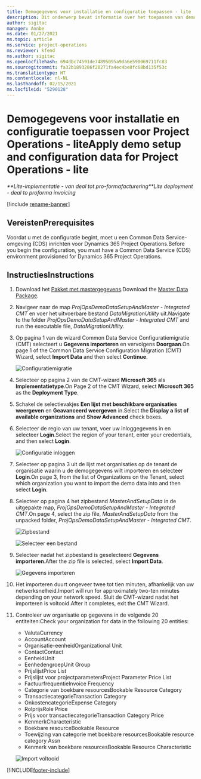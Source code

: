 ```yaml
---
title: Demogegevens voor installatie en configuratie toepassen - lite
description: Dit onderwerp bevat informatie over het toepassen van demo- en configuratiegegevens voor Project Operations.
author: sigitac
manager: Annbe
ms.date: 01/27/2021
ms.topic: article
ms.service: project-operations
ms.reviewer: kfend
ms.author: sigitac
ms.openlocfilehash: 694dbc74591de74895095a9da6e590069711fc83
ms.sourcegitcommit: fa32b1893286f20271fa4ec4be8fc68bd135f53c
ms.translationtype: HT
ms.contentlocale: nl-NL
ms.lasthandoff: 02/15/2021
ms.locfileid: "5290128"
---
```

# <a name="apply-demo-setup-and-configuration-data-for-project-operations---lite"></a><span data-ttu-id="f5896-103">Demogegevens voor installatie en configuratie toepassen voor Project Operations - lite</span><span class="sxs-lookup"><span data-stu-id="f5896-103">Apply demo setup and configuration data for Project Operations - lite</span></span> 

<span data-ttu-id="f5896-104">_\*\*Lite-implementatie - van deal tot pro-formafacturering_</span><span class="sxs-lookup"><span data-stu-id="f5896-104">_\*\*Lite deployment - deal to proforma invoicing_</span></span>

[!include [rename-banner](~/includes/cc-data-platform-banner.md)]

## <a name="prerequisites"></a><span data-ttu-id="f5896-105">Vereisten</span><span class="sxs-lookup"><span data-stu-id="f5896-105">Prerequisites</span></span>

<span data-ttu-id="f5896-106">Voordat u met de configuratie begint, moet u een Common Data Service-omgeving (CDS) inrichten voor Dynamics 365 Project Operations.</span><span class="sxs-lookup"><span data-stu-id="f5896-106">Before you begin the configuration, you must have a Common Data Service (CDS) environment provisioned for Dynamics 365 Project Operations.</span></span>


## <a name="instructions"></a><span data-ttu-id="f5896-107">Instructies</span><span class="sxs-lookup"><span data-stu-id="f5896-107">Instructions</span></span>

1. <span data-ttu-id="f5896-108">Download het [Pakket met mastergegevens](https://download.microsoft.com/download/3/4/1/341bf279-a64f-4baa-af31-ce624859b518/ProjOpsSampleSetupData%20-%20CE%20only%20CMT.zip).</span><span class="sxs-lookup"><span data-stu-id="f5896-108">Download the [Master Data Package](https://download.microsoft.com/download/3/4/1/341bf279-a64f-4baa-af31-ce624859b518/ProjOpsSampleSetupData%20-%20CE%20only%20CMT.zip).</span></span> 
2. <span data-ttu-id="f5896-109">Navigeer naar de map *ProjOpsDemoDataSetupAndMaster - Integrated CMT* en voer het uitvoerbare bestand *DataMigrationUtility* uit.</span><span class="sxs-lookup"><span data-stu-id="f5896-109">Navigate to the folder *ProjOpsDemoDataSetupAndMaster - Integrated CMT* and run the executable file, *DataMigrationUtility*.</span></span>
3. <span data-ttu-id="f5896-110">Op pagina 1 van de wizard Common Data Service Configuratiemigratie (CMT) selecteert u **Gegevens importeren** en vervolgens **Doorgaan**.</span><span class="sxs-lookup"><span data-stu-id="f5896-110">On page 1 of the Common Data Service Configuration Migration (CMT) Wizard, select **Import Data** and then select **Continue**.</span></span>

    ![Configuratiemigratie](./media/1ConfigurationMigration.png)

4. <span data-ttu-id="f5896-112">Selecteer op pagina 2 van de CMT-wizard **Microsoft 365** als **Implementatietype**.</span><span class="sxs-lookup"><span data-stu-id="f5896-112">On Page 2 of the CMT Wizard, select **Microsoft 365** as the **Deployment Type**.</span></span>
5. <span data-ttu-id="f5896-113">Schakel de selectievakjes **Een lijst met beschikbare organisaties weergeven** en **Geavanceerd weergeven** in.</span><span class="sxs-lookup"><span data-stu-id="f5896-113">Select the **Display a list of available organizations** and **Show Advanced** check boxes.</span></span>
6. <span data-ttu-id="f5896-114">Selecteer de regio van uw tenant, voer uw inloggegevens in en selecteer **Login**.</span><span class="sxs-lookup"><span data-stu-id="f5896-114">Select the region of your tenant, enter your credentials, and then select **Login**.</span></span>

   ![Configuratie inloggen](./media/2ConfigurationSignin.png)

7. <span data-ttu-id="f5896-116">Selecteer op pagina 3 uit de lijst met organisaties op de tenant de organisatie waarin u de demogegevens wilt importeren en selecteer **Login**.</span><span class="sxs-lookup"><span data-stu-id="f5896-116">On page 3, from the list of Organizations on the Tenant, select which organization you want to import the demo data into and then select **Login**.</span></span>
8. <span data-ttu-id="f5896-117">Selecteer op pagina 4 het zipbestand *MasterAndSetupData* in de uitgepakte map, *ProjOpsDemoDataSetupAndMaster - Integrated CMT*.</span><span class="sxs-lookup"><span data-stu-id="f5896-117">On page 4, select the zip file, *MasterAndSetupData* from the unpacked folder, *ProjOpsDemoDataSetupAndMaster - Integrated CMT*.</span></span>

   ![Zipbestand](./media/3ZipFile.png)

   ![Selecteer een bestand](./media/4SelectAFile.png)

9. <span data-ttu-id="f5896-120">Selecteer nadat het zipbestand is geselecteerd **Gegevens importeren**.</span><span class="sxs-lookup"><span data-stu-id="f5896-120">After the zip file is selected, select **Import Data**.</span></span>

   ![Gegevens importeren](./media/5ImportData.png)

10. <span data-ttu-id="f5896-122">Het importeren duurt ongeveer twee tot tien minuten, afhankelijk van uw netwerksnelheid.</span><span class="sxs-lookup"><span data-stu-id="f5896-122">Import will run for approximately two-ten minutes depending on your network speed.</span></span> <span data-ttu-id="f5896-123">Sluit de CMT-wizard nadat het importeren is voltooid.</span><span class="sxs-lookup"><span data-stu-id="f5896-123">After it completes, exit the CMT Wizard.</span></span> 
11. <span data-ttu-id="f5896-124">Controleer uw organisatie op gegevens in de volgende 20 entiteiten:</span><span class="sxs-lookup"><span data-stu-id="f5896-124">Check your organization for data in the following 20 entities:</span></span>

    -   <span data-ttu-id="f5896-125">Valuta</span><span class="sxs-lookup"><span data-stu-id="f5896-125">Currency</span></span>
    -   <span data-ttu-id="f5896-126">Account</span><span class="sxs-lookup"><span data-stu-id="f5896-126">Account</span></span>
    -   <span data-ttu-id="f5896-127">Organisatie-eenheid</span><span class="sxs-lookup"><span data-stu-id="f5896-127">Organizational Unit</span></span>
    -   <span data-ttu-id="f5896-128">Contact</span><span class="sxs-lookup"><span data-stu-id="f5896-128">Contact</span></span>
    -   <span data-ttu-id="f5896-129">Eenheid</span><span class="sxs-lookup"><span data-stu-id="f5896-129">Unit</span></span>
    -   <span data-ttu-id="f5896-130">Eenhedengroep</span><span class="sxs-lookup"><span data-stu-id="f5896-130">Unit Group</span></span>
    -   <span data-ttu-id="f5896-131">Prijslijst</span><span class="sxs-lookup"><span data-stu-id="f5896-131">Price List</span></span>
    -   <span data-ttu-id="f5896-132">Prijslijst voor projectparameters</span><span class="sxs-lookup"><span data-stu-id="f5896-132">Project Parameter Price List</span></span> 
    -   <span data-ttu-id="f5896-133">Factuurfrequentie</span><span class="sxs-lookup"><span data-stu-id="f5896-133">Invoice Frequency</span></span>
    -   <span data-ttu-id="f5896-134">Categorie van boekbare resources</span><span class="sxs-lookup"><span data-stu-id="f5896-134">Bookable Resource Category</span></span>
    -   <span data-ttu-id="f5896-135">Transactiecategorie</span><span class="sxs-lookup"><span data-stu-id="f5896-135">Transaction Category</span></span>
    -   <span data-ttu-id="f5896-136">Onkostencategorie</span><span class="sxs-lookup"><span data-stu-id="f5896-136">Expense Category</span></span>
    -   <span data-ttu-id="f5896-137">Rolprijs</span><span class="sxs-lookup"><span data-stu-id="f5896-137">Role Price</span></span>
    -   <span data-ttu-id="f5896-138">Prijs voor transactiecategorie</span><span class="sxs-lookup"><span data-stu-id="f5896-138">Transaction Category Price</span></span>
    -   <span data-ttu-id="f5896-139">Kenmerk</span><span class="sxs-lookup"><span data-stu-id="f5896-139">Characteristic</span></span>
    -   <span data-ttu-id="f5896-140">Boekbare resource</span><span class="sxs-lookup"><span data-stu-id="f5896-140">Bookable Resource</span></span>
    -   <span data-ttu-id="f5896-141">Toewijzing van categorie met boekbare resources</span><span class="sxs-lookup"><span data-stu-id="f5896-141">Bookable resource category Assn</span></span>
    -   <span data-ttu-id="f5896-142">Kenmerk van boekbare resources</span><span class="sxs-lookup"><span data-stu-id="f5896-142">Bookable Resource Characteristic</span></span>

    ![Import voltooid](./media/6CompleteImport.png)


[!INCLUDE[footer-include](../includes/footer-banner.md)]